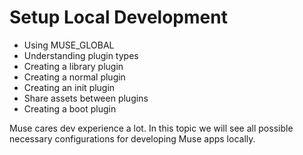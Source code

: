 # Setup Local Development

- Using MUSE_GLOBAL
- Understanding plugin types
- Creating a library plugin
- Creating a normal plugin
- Creating an init plugin
- Share assets between plugins
- Creating a boot plugin

Muse cares dev experience a lot. In this topic we will see all possible necessary configurations for developing Muse apps locally.